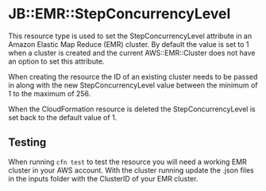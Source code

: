 # JB::EMR::StepConcurrencyLevel

This resource type is used to set the StepConcurrencyLevel attribute in
an Amazon Elastic Map Reduce (EMR) cluster. By default the value is set to
1 when a cluster is created and the current AWS::EMR::Cluster does not
have an option to set this attribute.

When creating the resource the ID of an existing cluster needs to be
passed in along with the new StepConcurrencyLevel value between the
minimum of 1 to the maximum of 256.

When the CloudFormation resource is deleted the StepConcurrencyLevel is set back to the default value of 1.

## Testing

When running `cfn test` to test the resource you will need a working EMR
cluster in your AWS account. With the cluster running update the .json
files in the inputs folder with the ClusterID of your EMR cluster.
